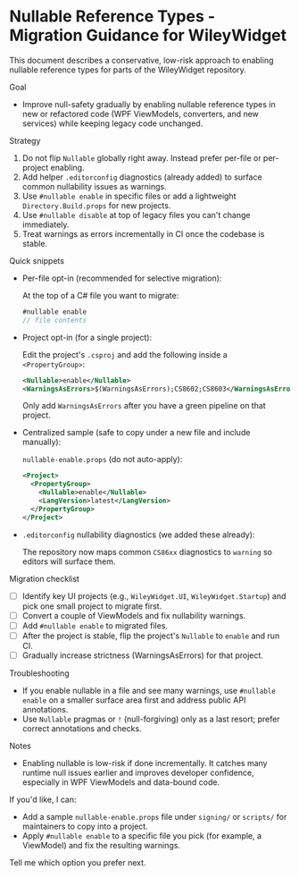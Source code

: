 # Nullable Reference Types - Migration Guidance for WileyWidget

This document describes a conservative, low-risk approach to enabling nullable reference types for parts of the WileyWidget repository.

Goal
- Improve null-safety gradually by enabling nullable reference types in new or refactored code (WPF ViewModels, converters, and new services) while keeping legacy code unchanged.

Strategy
1. Do not flip `Nullable` globally right away. Instead prefer per-file or per-project enabling.
2. Add helper `.editorconfig` diagnostics (already added) to surface common nullability issues as warnings.
3. Use `#nullable enable` in specific files or add a lightweight `Directory.Build.props` for new projects.
4. Use `#nullable disable` at top of legacy files you can't change immediately.
5. Treat warnings as errors incrementally in CI once the codebase is stable.

Quick snippets

- Per-file opt-in (recommended for selective migration):

  At the top of a C# file you want to migrate:

  ```csharp
  #nullable enable
  // file contents
  ```

- Project opt-in (for a single project):

  Edit the project's `.csproj` and add the following inside a `<PropertyGroup>`:

  ```xml
  <Nullable>enable</Nullable>
  <WarningsAsErrors>$(WarningsAsErrors);CS8602;CS8603</WarningsAsErrors>
  ```

  Only add `WarningsAsErrors` after you have a green pipeline on that project.

- Centralized sample (safe to copy under a new file and include manually):

  `nullable-enable.props` (do not auto-apply):

  ```xml
  <Project>
    <PropertyGroup>
      <Nullable>enable</Nullable>
      <LangVersion>latest</LangVersion>
    </PropertyGroup>
  </Project>
  ```

- `.editorconfig` nullability diagnostics (we added these already):

  The repository now maps common `CS86xx` diagnostics to `warning` so editors will surface them.

Migration checklist
- [ ] Identify key UI projects (e.g., `WileyWidget.UI`, `WileyWidget.Startup`) and pick one small project to migrate first.
- [ ] Convert a couple of ViewModels and fix nullability warnings.
- [ ] Add `#nullable enable` to migrated files.
- [ ] After the project is stable, flip the project's `Nullable` to `enable` and run CI.
- [ ] Gradually increase strictness (WarningsAsErrors) for that project.

Troubleshooting
- If you enable nullable in a file and see many warnings, use `#nullable enable` on a smaller surface area first and address public API annotations.
- Use `Nullable` pragmas or `!` (null-forgiving) only as a last resort; prefer correct annotations and checks.

Notes
- Enabling nullable is low-risk if done incrementally. It catches many runtime null issues earlier and improves developer confidence, especially in WPF ViewModels and data-bound code.

If you'd like, I can:
- Add a sample `nullable-enable.props` file under `signing/` or `scripts/` for maintainers to copy into a project.
- Apply `#nullable enable` to a specific file you pick (for example, a ViewModel) and fix the resulting warnings.

Tell me which option you prefer next.
